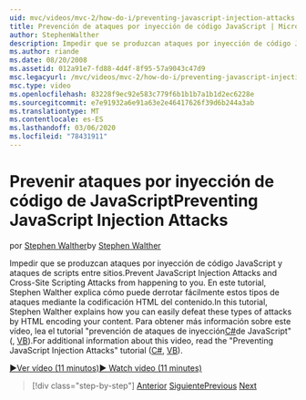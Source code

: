 ```yaml
---
uid: mvc/videos/mvc-2/how-do-i/preventing-javascript-injection-attacks
title: Prevención de ataques por inyección de código JavaScript | Microsoft Docs
author: StephenWalther
description: Impedir que se produzcan ataques por inyección de código JavaScript y ataques de scripts entre sitios. En este tutorial, Stephen Walther explica cómo puede fácilmente...
ms.author: riande
ms.date: 08/20/2008
ms.assetid: 012a91e7-fd88-4d4f-8f95-57a9043c47d9
msc.legacyurl: /mvc/videos/mvc-2/how-do-i/preventing-javascript-injection-attacks
msc.type: video
ms.openlocfilehash: 83228f9ec92e583c779f6b1b1b7a1b1d2ec6228e
ms.sourcegitcommit: e7e91932a6e91a63e2e46417626f39d6b244a3ab
ms.translationtype: MT
ms.contentlocale: es-ES
ms.lasthandoff: 03/06/2020
ms.locfileid: "78431911"
---
```

# <a name="preventing-javascript-injection-attacks"></a><span data-ttu-id="3083f-104">Prevenir ataques por inyección de código de JavaScript</span><span class="sxs-lookup"><span data-stu-id="3083f-104">Preventing JavaScript Injection Attacks</span></span>

<span data-ttu-id="3083f-105">por [Stephen Walther](https://github.com/StephenWalther)</span><span class="sxs-lookup"><span data-stu-id="3083f-105">by [Stephen Walther](https://github.com/StephenWalther)</span></span>

<span data-ttu-id="3083f-106">Impedir que se produzcan ataques por inyección de código JavaScript y ataques de scripts entre sitios.</span><span class="sxs-lookup"><span data-stu-id="3083f-106">Prevent JavaScript Injection Attacks and Cross-Site Scripting Attacks from happening to you.</span></span> <span data-ttu-id="3083f-107">En este tutorial, Stephen Walther explica cómo puede derrotar fácilmente estos tipos de ataques mediante la codificación HTML del contenido.</span><span class="sxs-lookup"><span data-stu-id="3083f-107">In this tutorial, Stephen Walther explains how you can easily defeat these types of attacks by HTML encoding your content.</span></span> <span data-ttu-id="3083f-108">Para obtener más información sobre este vídeo, lea el tutorial "prevención de ataques de inyección[C#](../../../overview/older-versions-1/security/preventing-javascript-injection-attacks-cs.md)de JavaScript" (, [VB](../../../overview/older-versions-1/security/preventing-javascript-injection-attacks-vb.md)).</span><span class="sxs-lookup"><span data-stu-id="3083f-108">For additional information about this video, read the "Preventing JavaScript Injection Attacks" tutorial ([C#](../../../overview/older-versions-1/security/preventing-javascript-injection-attacks-cs.md), [VB](../../../overview/older-versions-1/security/preventing-javascript-injection-attacks-vb.md)).</span></span>

[<span data-ttu-id="3083f-109">&#9654;Ver vídeo (11 minutos)</span><span class="sxs-lookup"><span data-stu-id="3083f-109">&#9654; Watch video (11 minutes)</span></span>](https://channel9.msdn.com/Blogs/ASP-NET-Site-Videos/preventing-javascript-injection-attacks)

> [!div class="step-by-step"]
> <span data-ttu-id="3083f-110">[Anterior](an-introduction-to-url-routing.md)
> [Siguiente](creating-unit-tests-for-aspnet-mvc-applications.md)</span><span class="sxs-lookup"><span data-stu-id="3083f-110">[Previous](an-introduction-to-url-routing.md)
[Next](creating-unit-tests-for-aspnet-mvc-applications.md)</span></span>

